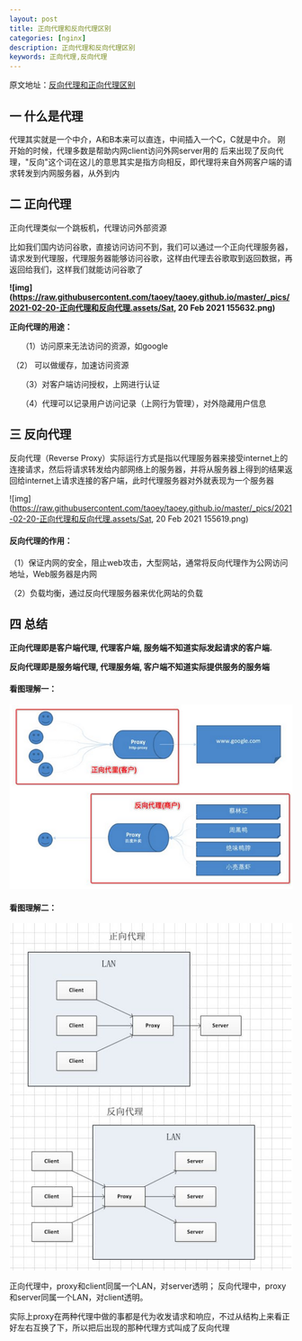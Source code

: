 ```yaml
---
layout: post
title: 正向代理和反向代理区别
categories: [nginx]
description: 正向代理和反向代理区别
keywords: 正向代理,反向代理
---
```


原文地址：[反向代理和正向代理区别](https://www.cnblogs.com/taostaryu/p/10547132.html)

## 一 什么是代理

代理其实就是一个中介，A和B本来可以直连，中间插入一个C，C就是中介。
刚开始的时候，代理多数是帮助内网client访问外网server用的
后来出现了反向代理，"反向"这个词在这儿的意思其实是指方向相反，即代理将来自外网客户端的请求转发到内网服务器，从外到内

 

## 二 正向代理

正向代理类似一个跳板机，代理访问外部资源

比如我们国内访问谷歌，直接访问访问不到，我们可以通过一个正向代理服务器，请求发到代理服，代理服务器能够访问谷歌，这样由代理去谷歌取到返回数据，再返回给我们，这样我们就能访问谷歌了

**![img](https://raw.githubusercontent.com/taoey/taoey.github.io/master/_pics/2021-02-20-正向代理和反向代理.assets/Sat, 20 Feb 2021 155632.png)**

**正向代理的用途：**

　　（1）访问原来无法访问的资源，如google

​    （2） 可以做缓存，加速访问资源

　　（3）对客户端访问授权，上网进行认证

　　（4）代理可以记录用户访问记录（上网行为管理），对外隐藏用户信息

## 三 反向代理

反向代理（Reverse Proxy）实际运行方式是指以代理服务器来接受internet上的连接请求，然后将请求转发给内部网络上的服务器，并将从服务器上得到的结果返回给internet上请求连接的客户端，此时代理服务器对外就表现为一个服务器

![img](https://raw.githubusercontent.com/taoey/taoey.github.io/master/_pics/2021-02-20-正向代理和反向代理.assets/Sat, 20 Feb 2021 155619.png)

 

#### 反向代理的作用：

（1）保证内网的安全，阻止web攻击，大型网站，通常将反向代理作为公网访问地址，Web服务器是内网

（2）负载均衡，通过反向代理服务器来优化网站的负载

 

## 四 总结

**正向代理即是客户端代理, 代理客户端, 服务端不知道实际发起请求的客户端.**


**反向代理即是服务端代理, 代理服务端, 客户端不知道实际提供服务的服务端**

#### 看图理解一：

**![img](https://raw.githubusercontent.com/taoey/taoey.github.io/master/_pics/2021-02-20-正向代理和反向代理.assets/1350514-20190313105354768-2077480083.png)**

#### 看图理解二：

![img](https://raw.githubusercontent.com/taoey/taoey.github.io/master/_pics/2021-02-20-正向代理和反向代理.assets/1350514-20190313105516378-237949533.png)

正向代理中，proxy和client同属一个LAN，对server透明；
反向代理中，proxy和server同属一个LAN，对client透明。

实际上proxy在两种代理中做的事都是代为收发请求和响应，不过从结构上来看正好左右互换了下，所以把后出现的那种代理方式叫成了反向代理

